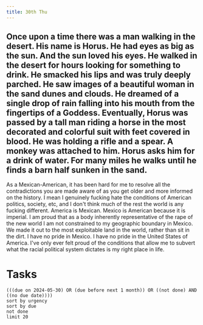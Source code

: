 ```yaml
---
title: 30th Thu
---
```

Once upon a time there was a man walking in the desert. His name is Horus. He had eyes as big as the sun. And the sun loved his eyes. He walked in the desert for hours looking for something to drink. He smacked his lips and was truly deeply parched. He saw images of a beautiful woman in the sand dunes and clouds. He dreamed of a single drop of rain falling into his mouth from the fingertips of a Goddess.
Eventually,  Horus was passed by a tall man riding a horse in the most decorated and colorful suit with feet covered in blood. He was holding a rifle and a spear. A monkey was attached to him. Horus asks him for a drink of water.
For many miles he walks until he finds a barn half sunken in the sand. 
---
As a Mexican-American, it has been hard for me to resolve all the contradictions you are made aware of as you get older and more informed on the history. I mean I genuinely fucking hate the conditions of American politics, society, etc, and I don't think much of the rest the world is any fucking different. America is Mexican. Mexico is American because it is imperial. I am proud that as a body inherently representative of the rape of the new world I am not constrained to my geographic boundary in Mexico. We made it out to the most exploitable land in the world, rather than sit in the dirt. I have no pride in Mexico. I have no pride in the United States of America. I've only ever felt proud of the conditions that allow me to subvert what the racial political system dictates is my right place in life. 
# Tasks
```tasks
(((due on 2024-05-30) OR (due before next 1 month)) OR ((not done) AND ((no due date))))
sort by urgency
sort by due
not done
limit 20
```